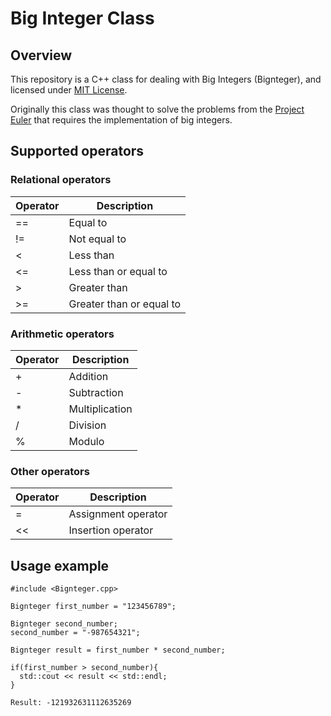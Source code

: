 # Big Integer Class
## Overview
This repository is a C++ class for dealing with Big Integers (Bignteger), and licensed under [MIT License](https://github.com/manimbe/Big-Integer-Class/blob/main/LICENSE).

Originally this class was thought to solve the problems from the [Project Euler](https://projecteuler.net/) that requires the implementation of big integers.

## Supported operators

### Relational operators

| Operator | Description |
| -------- | -------- |
| == | Equal to |
| != | Not equal to |
| < | Less than |
| <= | Less than or equal to |
| > | Greater than |
| >= | Greater than or equal to |

### Arithmetic operators

| Operator | Description |
| -------- | -------- |
| + | Addition |
| - | Subtraction |
| * | Multiplication |
| / | Division |
| % | Modulo |

### Other operators

| Operator | Description |
| -------- | -------- |
| = | Assignment operator |
| << | Insertion operator |

## Usage example

```
#include <Bignteger.cpp>
```

```
Bignteger first_number = "123456789";

Bignteger second_number;
second_number = "-987654321";

Bignteger result = first_number * second_number;

if(first_number > second_number){
  std::cout << result << std::endl;
}
```

```
Result: -121932631112635269
```
